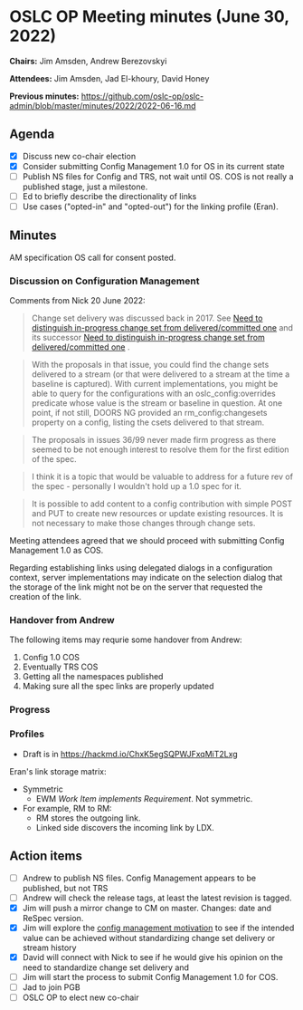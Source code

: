 # OSLC OP Meeting minutes (June 30, 2022)

**Chairs:** Jim Amsden, Andrew Berezovskyi

**Attendees:** Jim Amsden, Jad El-khoury, David Honey 

**Previous minutes:** https://github.com/oslc-op/oslc-admin/blob/master/minutes/2022/2022-06-16.md 

## Agenda

- [x] Discuss new co-chair election
- [x] Consider submitting Config Management 1.0 for OS in its current state
- [ ] Publish NS files for Config and TRS, not wait until OS. COS is not really a published stage, just a milestone.
- [ ] Ed to briefly describe the directionality of links
- [ ] Use cases ("opted-in" and "opted-out") for the linking profile (Eran). 

## Minutes

AM specification OS call for consent posted.

### Discussion on Configuration Management 
Comments from Nick 20 June 2022:

>Change set delivery was discussed back in 2017. See [Need to distinguish in-progress change set from delivered/committed one](https://urldefense.proofpoint.com/v2/url?u=https-3A__issues.oasis-2Dopen.org_browse_OSLCCCM-2D36&d=DwIFaQ&c=jf_iaSHvJObTbx-siA1ZOg&r=JiMXxpDwgq75ZobAwQMFUzf8bODpyNn0SXiQdih1Bas&m=PBY729u07SOaQiX5ya24iRwN_UL7Dkq2_MMpoLJf1jy611FJLZBIdh2Vv6IzSwDL&s=gNOEXSU8Y_njDwTTmReQTD-DewivvlTIqv9Gool5Kt4&e=)  and its successor [Need to distinguish in-progress change set from delivered/committed one](https://urldefense.proofpoint.com/v2/url?u=https-3A__issues.oasis-2Dopen.org_browse_OSLCCORE-2D99&d=DwIFaQ&c=jf_iaSHvJObTbx-siA1ZOg&r=JiMXxpDwgq75ZobAwQMFUzf8bODpyNn0SXiQdih1Bas&m=PBY729u07SOaQiX5ya24iRwN_UL7Dkq2_MMpoLJf1jy611FJLZBIdh2Vv6IzSwDL&s=sZceeun-AEiPdsEZtUNfx-PjOA38AjUvSMsTxshtuT8&e=) .
 
>With the proposals in that issue, you could find the change sets delivered to a stream (or that were delivered to a stream at the time a baseline is captured). With current implementations, you might be able to query for the configurations with an oslc_config:overrides predicate whose value is the stream or baseline in question. At one point, if not still, DOORS NG provided an rm_config:changesets property on a config, listing the csets delivered to that stream.
 
>The proposals in issues 36/99 never made firm progress as there seemed to be not enough interest to resolve them for the first edition of the spec.
 
>I think it is a topic that would be valuable to address for a future rev of the spec - personally I wouldn't hold up a 1.0 spec for it.

>It is possible to add content to a config contribution with simple POST and PUT to create new resources or update existing resources. It is not necessary to make those changes through change sets.

Meeting attendees agreed that we should proceed with submitting Config Management 1.0 as COS. 

Regarding establishing links using delegated dialogs in a configuration context, server implementations may indicate on the selection dialog that the storage of the link might not be on the server that requested the creation of the link.

### Handover from Andrew
The following items may requrie some handover from Andrew:

1. Config 1.0 COS 
2. Eventually TRS COS
3. Getting all the namespaces published
4. Making sure all the spec links are properly updated



### Progress




### Profiles

- Draft is in https://hackmd.io/ChxK5egSQPWJFxqMiT2Lxg

Eran's link storage matrix:

- Symmetric
    - EWM *Work Item implements Requirement*. Not symmetric.
- For example, RM to RM:
    - RM stores the outgoing link.
    - Linked side discovers the incoming link by LDX.

## Action items

- [ ] Andrew to publish NS files. Config Management appears to be published, but not TRS
- [ ] Andrew will check the release tags, at least the latest revision is tagged.
- [x] Jim will push a mirror change to CM on master. Changes: date and ReSpec version.
- [x] Jim will explore the [config management motivation](https://docs.oasis-open-projects.org/oslc-op/config-primer/v1.0/pn01/config-primer.html) to see if the intended value can be achieved without standardizing change set delivery or stream history
- [x] David will connect with Nick to see if he would give his opinion on the need to standardize change set delivery and
- [ ] Jim will start the process to submit Config Management 1.0 for COS.
- [ ] Jad to join PGB
- [ ] OSLC OP to elect new co-chair
